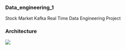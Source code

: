 ### Data_engineering_1
Stock Market Kafka Real Time Data Engineering Project
### Architecture
![](architecture)
